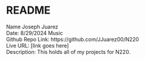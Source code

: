 <h1>README</h1>
Name Joseph Juarez <br>
Date: 8/29/2024 Music <br>
Github Repo Link: https://github.com/JJuarez00/N220 <br>
Live URL: [link goes here] <br>
Description: This holds all of my projects for N220.
